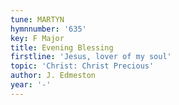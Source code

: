 ```yaml
---
tune: MARTYN
hymnnumber: '635'
key: F Major
title: Evening Blessing
firstline: 'Jesus, lover of my soul'
topic: 'Christ: Christ Precious'
author: J. Edmeston
year: '-'
---
```

